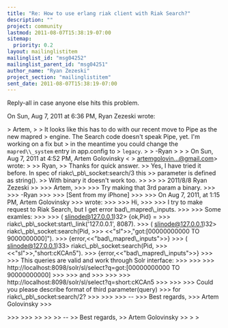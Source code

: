 ```yaml
---
title: "Re: How to use erlang riak client with Riak Search?"
description: ""
project: community
lastmod: 2011-08-07T15:38:19-07:00
sitemap:
  priority: 0.2
layout: mailinglistitem
mailinglist_id: "msg04252"
mailinglist_parent_id: "msg04251"
author_name: "Ryan Zezeski"
project_section: "mailinglistitem"
sent_date: 2011-08-07T15:38:19-07:00
---
```



Reply-all in case anyone else hits this problem.

On Sun, Aug 7, 2011 at 6:36 PM, Ryan Zezeski  wrote:

&gt; Artem,
&gt;
&gt; It looks like this has to do with our recent move to Pipe as the new mapred
&gt; engine. The Search code doesn't speak Pipe, yet. I'm working on a fix but
&gt; in the meantime you could change the `mapred\\_system` entry in app.config to
&gt; `legacy`.
&gt;
&gt; -Ryan
&gt;
&gt;
&gt; On Sun, Aug 7, 2011 at 4:52 PM, Artem Golovinsky &lt;
&gt; artemgolovin...@gmail.com&gt; wrote:
&gt;
&gt;&gt; Ryan,
&gt;&gt; Thanks for quick answer.
&gt;&gt; Yes, I have tried it before. In spec of riakc\\_pb\\_socket:search/3 this
&gt;&gt; parameter is defined as string().
&gt;&gt; With binary it doesn't work too.
&gt;&gt;
&gt;&gt;
&gt;&gt; 2011/8/8 Ryan Zezeski 
&gt;&gt;
&gt;&gt;&gt; Artem,
&gt;&gt;&gt;
&gt;&gt;&gt; Try making that 3rd param a binary.
&gt;&gt;&gt;
&gt;&gt;&gt; -Ryan
&gt;&gt;&gt;
&gt;&gt;&gt; [Sent from my iPhone]
&gt;&gt;&gt;
&gt;&gt;&gt; On Aug 7, 2011, at 1:15 PM, Artem Golovinsky 
&gt;&gt;&gt; wrote:
&gt;&gt;&gt;
&gt;&gt;&gt; Hi,
&gt;&gt;&gt;
&gt;&gt;&gt; I try to make request to Riak Search, but I get error bad\\_mapred\\_inputs.
&gt;&gt;&gt;
&gt;&gt;&gt; Some examles:
&gt;&gt;&gt;
&gt;&gt;&gt; ( slinode@127.0.0.1)32&gt; {ok,Pid} =
&gt;&gt;&gt; riakc\\_pb\\_socket:start\\_link('127.0.0.1', 8087).
&gt;&gt;&gt; ( slinode@127.0.0.1)32&gt; riakc\\_pb\\_socket:search(Pid,
&gt;&gt;&gt; &lt;&lt;"sl"&gt;&gt;,"got:[00000000000 TO 9000000000]").
&gt;&gt;&gt; {error,&lt;&lt;"bad\\_mapred\\_inputs"&gt;&gt;}
&gt;&gt;&gt; ( slinode@127.0.0.1)33&gt; riakc\\_pb\\_socket:search(Pid,
&gt;&gt;&gt; &lt;&lt;"sl"&gt;&gt;,"short:cKCAn5").
&gt;&gt;&gt; {error,&lt;&lt;"bad\\_mapred\\_inputs"&gt;&gt;}
&gt;&gt;&gt;
&gt;&gt;&gt; This queries are valid and work through Solr interface:
&gt;&gt;&gt;
&gt;&gt;&gt; 
&gt;&gt;&gt; http://localhost:8098/solr/sl/select?q=got:[00000000000 TO 90000000000]
&gt;&gt;&gt; 
&gt;&gt;&gt; and
&gt;&gt;&gt;
&gt;&gt;&gt; 
&gt;&gt;&gt; http://localhost:8098/solr/sl/select?q=short:cKCAn5
&gt;&gt;&gt; 
&gt;&gt;&gt;
&gt;&gt;&gt; Could you please describe format of third parameter(query)
&gt;&gt;&gt; for riakc\\_pb\\_socket:search/2?
&gt;&gt;&gt;
&gt;&gt;&gt;
&gt;&gt;&gt; --
&gt;&gt;&gt; Best regards,
&gt;&gt;&gt; Artem Golovinsky
&gt;&gt;&gt;

&gt;&gt;&gt;
&gt;&gt;&gt;
&gt;&gt;
&gt;&gt;
&gt;&gt; --
&gt;&gt; Best regards,
&gt;&gt; Artem Golovinsky
&gt;&gt;
&gt;
&gt;

